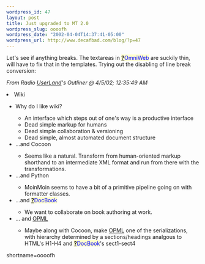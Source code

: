 ```yaml
--- 
wordpress_id: 47
layout: post
title: Just upgraded to MT 2.0
wordpress_slug: oooofh
wordpress_date: "2002-04-04T14:37:41-05:00"
wordpress_url: http://www.decafbad.com/blog/?p=47
---
```

Let's see if anything breaks.   The textareas in <span style='background : #FFFFCE;'><a href="http://www.decafbad.com/twiki/bin/edit/Main/OmniWeb?topicparent=Main.FilterData"><b>?</b></a><font color="#0000FF">OmniWeb</font></span> are suckily thin, will have to fix that in the templates.  Trying out the disabling of line break conversion:<br>
<p><i>From Radio <a href="http://www.decafbad.com/twiki/bin/view/Main/UserLand">UserLand</a>'s Outliner @ 4/5/02; 12:35:49 AM</i></p>
<li>Wiki</li>
   <ul>
   <li>Why do I like wiki?</li>
      <ul>
      <li>An interface which steps out of one's way is a productive interface</li>
      <li>Dead simple markup for humans</li>
      <li>Dead simple collaboration &amp; versioning</li>
      <li>Dead simple, almost automated document structure</li>
      </ul>
   <li>...and Cocoon</li>
      <ul>
      <li>Seems like a natural.  Transform from human-oriented markup shorthand to an intermediate XML format and run from there with the transformations.</li>
      </ul>
   <li>...and Python</li>
      <ul>
      <li>MoinMoin seems to have a bit of a primitive pipeline going on with formatter classes.</li>
      </ul>
   <li>...and <span style='background : #FFFFCE;'><a href="http://www.decafbad.com/twiki/bin/edit/Main/DocBook?topicparent=Main.FilterData"><b>?</b></a><font color="#0000FF">DocBook</font></span></li>
      <ul>
      <li>We want to collaborate on book authoring at work.</li>
      </ul>
   <li>... and <a href="http://www.decafbad.com/twiki/bin/view/Main/OPML">OPML</a></li>
      <ul>
      <li>Maybe along with Cocoon, make <a href="http://www.decafbad.com/twiki/bin/view/Main/OPML">OPML</a> one of the serializations, with hierarchy determined by a sections/headings analgous to HTML's H1-H4 and <span style='background : #FFFFCE;'><a href="http://www.decafbad.com/twiki/bin/edit/Main/DocBook?topicparent=Main.FilterData"><b>?</b></a><font color="#0000FF">DocBook</font></span>'s sect1-sect4</li>
      </ul>
   </ul>
<!--more-->
shortname=oooofh
